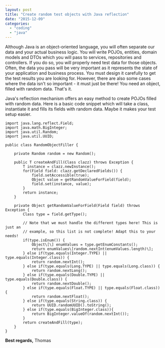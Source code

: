 ```yaml
---
layout: post
title: "Create random test objects with Java reflection"
date: "2015-12-09"
categories: 
  - "coding"
  - "java"
---
```


Although Java is an object-oriented language, you will often separate our data and your actual business logic. 
You will write POJOs, entities, domain models and DTOs which you will pass to services, repositories and controllers. 
If you do so, you will properly need test data for those objects. 
Often, the data you pass will be very important as it represents the state of your application and business process. 
You must design it carefully to get the test results you are looking for. 
However, there are also some cases where the data isn't so important - it must just be there! 
You need an object, filled with random data. 
That's it.

Java's reflection mechanism offers an easy method to create POJOs filled with random data. 
Here is a basic code snippet which will take a class, instantiate it and fills its fields with random data. 
Maybe it makes your test setup easier.
    
    import java.lang.reflect.Field;
    import java.math.BigInteger;
    import java.util.Random;
    import java.util.UUID;
    
    public class RandomObjectFiller {
    
        private Random random = new Random();
    
        public T createAndFill(Class clazz) throws Exception {
            T instance = clazz.newInstance();
            for(Field field: clazz.getDeclaredFields()) {
                field.setAccessible(true);
                Object value = getRandomValueForField(field);
                field.set(instance, value);
            }
            return instance;
        }
    
        private Object getRandomValueForField(Field field) throws Exception {
            Class type = field.getType();
    
            // Note that we must handle the different types here! This is just an 
            // example, so this list is not complete! Adapt this to your needs!
            if(type.isEnum()) {
                Object\[\] enumValues = type.getEnumConstants();
                return enumValues\[random.nextInt(enumValues.length)\];
            } else if(type.equals(Integer.TYPE) || type.equals(Integer.class)) {
                return random.nextInt();
            } else if(type.equals(Long.TYPE) || type.equals(Long.class)) {
                return random.nextLong();
            } else if(type.equals(Double.TYPE) || type.equals(Double.class)) {
                return random.nextDouble();
            } else if(type.equals(Float.TYPE) || type.equals(Float.class)) {
                return random.nextFloat();
            } else if(type.equals(String.class)) {
                return UUID.randomUUID().toString();
            } else if(type.equals(BigInteger.class)){
                return BigInteger.valueOf(random.nextInt());
            }
            return createAndFill(type);
        }
    } 

**Best regards,** Thomas
